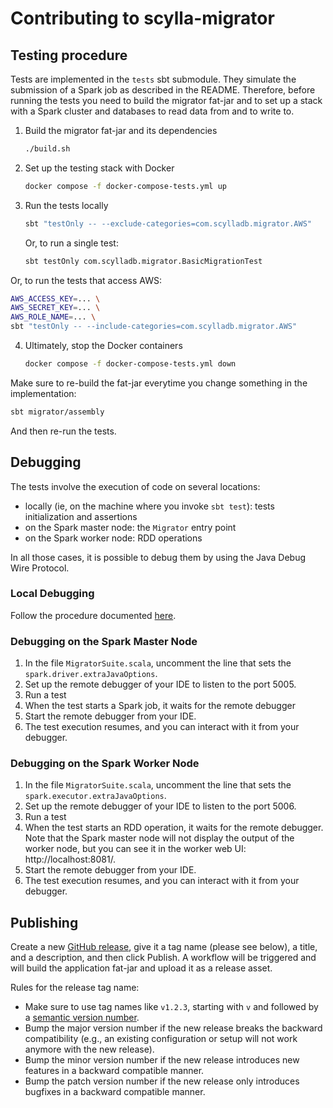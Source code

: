 # Contributing to scylla-migrator

## Testing procedure

Tests are implemented in the `tests` sbt submodule. They simulate the submission of a Spark job as described in the README. Therefore, before running the tests you need to build the migrator fat-jar and to set up a stack with a Spark cluster and databases to read data from and to write to.

1. Build the migrator fat-jar and its dependencies

   ~~~ sh
   ./build.sh
   ~~~
   
2. Set up the testing stack with Docker
   
   ~~~ sh
   docker compose -f docker-compose-tests.yml up
   ~~~

3. Run the tests locally

   ~~~ sh
   sbt "testOnly -- --exclude-categories=com.scylladb.migrator.AWS"
   ~~~

   Or, to run a single test:

   ~~~ sh
   sbt testOnly com.scylladb.migrator.BasicMigrationTest
   ~~~

  Or, to run the tests that access AWS:

  ~~~ sh
  AWS_ACCESS_KEY=... \
  AWS_SECRET_KEY=... \
  AWS_ROLE_NAME=... \
  sbt "testOnly -- --include-categories=com.scylladb.migrator.AWS"
  ~~~

4. Ultimately, stop the Docker containers

   ~~~ sh
   docker compose -f docker-compose-tests.yml down
   ~~~

Make sure to re-build the fat-jar everytime you change something in the implementation:

~~~ sh
sbt migrator/assembly
~~~

And then re-run the tests.

## Debugging

The tests involve the execution of code on several locations:
- locally (ie, on the machine where you invoke `sbt test`): tests initialization and assertions
- on the Spark master node: the `Migrator` entry point
- on the Spark worker node: RDD operations

In all those cases, it is possible to debug them by using the Java Debug Wire Protocol.

### Local Debugging

Follow the procedure documented [here](https://stackoverflow.com/a/15505308/561721).

### Debugging on the Spark Master Node

1. In the file `MigratorSuite.scala`, uncomment the line that sets the
   `spark.driver.extraJavaOptions`.
2. Set up the remote debugger of your IDE to listen to the port 5005.
3. Run a test
4. When the test starts a Spark job, it waits for the remote debugger
5. Start the remote debugger from your IDE.
6. The test execution resumes, and you can interact with it from your debugger.

### Debugging on the Spark Worker Node

1. In the file `MigratorSuite.scala`, uncomment the line that sets the
   `spark.executor.extraJavaOptions`.
2. Set up the remote debugger of your IDE to listen to the port 5006.
3. Run a test
4. When the test starts an RDD operation, it waits for the remote debugger.
   Note that the Spark master node will not display the output of the worker node,
   but you can see it in the worker web UI: http://localhost:8081/.
5. Start the remote debugger from your IDE.
6. The test execution resumes, and you can interact with it from your debugger.

## Publishing

Create a new [GitHub release](https://github.com/scylladb/scylla-migrator/releases), give it a tag name (please see below), a title, and a description, and then click Publish. A workflow will be triggered and will build the application fat-jar and upload it as a release asset.

Rules for the release tag name:
- Make sure to use tag names like `v1.2.3`, starting with `v` and followed by a [semantic version number](https://semver.org/).
- Bump the major version number if the new release breaks the backward compatibility (e.g., an existing configuration or setup will not work anymore with the new release).
- Bump the minor version number if the new release introduces new features in a backward compatible manner.
- Bump the patch version number if the new release only introduces bugfixes in a backward compatible manner.
